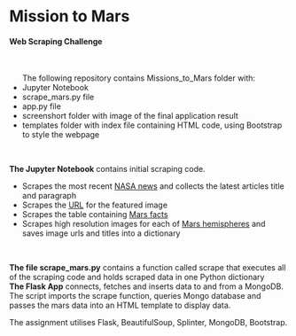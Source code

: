 <h1>Mission to Mars</h1>
<h4>Web Scraping Challenge</h4>
<br>
<p><ul>The following repository contains Missions_to_Mars folder with:
<li>Jupyter Notebook</li>
<li>scrape_mars.py file</li>
<li>app.py file</li>
<li>screenshort folder with image of the final application result</li>
<li>templates folder with index file containing HTML code, using Bootstrap to style the webpage</li>
</ul>
</p>
<br>
<p><strong> The Jupyter Notebook</strong> contains initial scraping code.
  <ul>
    <li>Scrapes the most recent <a href="https://redplanetscience.com/">NASA news</a> and collects the latest articles title and paragraph</li>
    <li>Scrapes the <a href="https://spaceimages-mars.com/">URL</a> for the featured image</li>
    <li>Scrapes the table containing <a href="https://galaxyfacts-mars.com/">Mars facts</a></li>
    <li>Scrapes high resolution images for each of <a href="https://marshemispheres.com/">Mars hemispheres</a> and saves image urls and titles into a dictionary</li>
   </ul>
</p>
<br>
<p><strong>The file scrape_mars.py</strong> contains a function called scrape that executes all of the scraping code and holds scraped data in one Python dictionary
<br>
<strong>The Flask App</strong> connects, fetches and inserts data to and from a MongoDB. The script imports the scrape function, queries Mongo database and passes the mars data into an HTML template to display data.</p>
  
  
<p>The assignment utilises Flask, BeautifulSoup, Splinter, MongoDB, Bootstrap.</p>
